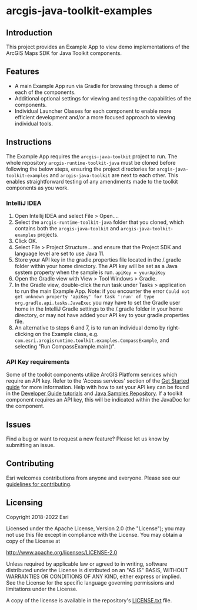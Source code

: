 # arcgis-java-toolkit-examples

## Introduction

This project provides an Example App to view demo implementations of the ArcGIS Maps SDK for Java Toolkit components.

## Features

- A main Example App run via Gradle for browsing through a demo of each of the components.
- Additional optional settings for viewing and testing the capabilities of the components.
- Individual Launcher Classes for each component to enable more efficient development and/or a more focused approach to viewing individual tools.

## Instructions

The Example App requires the `arcgis-java-toolkit` project to run. The whole repository `arcgis-runtime-toolkit-java` must be cloned before following the below steps, ensuring the project directories for `arcgis-java-toolkit-examples` and `arcgis-java-toolkit` are next to each other. This enables straightforward testing of any amendments made to the toolkit components as you work.

### IntelliJ IDEA

1. Open Intellij IDEA and select File > Open....
2. Select the `arcgis-runtime-toolkit-java` folder that you cloned, which contains both the `arcgis-java-toolkit` and `arcgis-java-toolkit-examples` projects.
3. Click OK.
4. Select File > Project Structure... and ensure that the Project SDK and language level are set to use Java 11.
5. Store your API key in the gradle.properties file located in the /.gradle folder within your home directory. The API key will be set as a Java system property when the sample is run. `apiKey = yourApiKey`
6. Open the Gradle view with View > Tool Windows > Gradle.
7. In the Gradle view, double-click the run task under Tasks > application to run the main Example App.
Note: if you encounter the error `Could not get unknown property 'apiKey' for task ':run' of type org.gradle.api.tasks.JavaExec` you may have to set the Gradle user home in the IntelliJ Gradle settings to the /.gradle folder in your home directory, or may not have added your API key to your gradle.properties file.
8. An alternative to steps 6 and 7, is to run an individual demo by right-clicking on the Example class, e.g. `com.esri.arcgisruntime.toolkit.examples.CompassExample`, and selecting "Run CompassExample.main()".

### API Key requirements

Some of the toolkit components utilize ArcGIS Platform services which require an API key. Refer to the 'Access services' section of the
[Get Started guide](https://developers.arcgis.com/java/get-started/#3-access-services-and-content-with-an-api-key)
for more information. Help with how to set your API key can be found in the
[Developer Guide tutorials](https://developers.arcgis.com/java/maps-2d/tutorials/display-a-map/#set-your-api-key)
and [Java Samples Repository](https://github.com/Esri/arcgis-runtime-samples-java). If a toolkit component requires an API
key, this will be indicated within the JavaDoc for the component.

## Issues

Find a bug or want to request a new feature?  Please let us know by submitting an issue.

## Contributing

Esri welcomes contributions from anyone and everyone. Please see our [guidelines for contributing](https://github.com/esri/contributing).

## Licensing

Copyright 2018-2022 Esri

Licensed under the Apache License, Version 2.0 (the "License");
you may not use this file except in compliance with the License.
You may obtain a copy of the License at

http://www.apache.org/licenses/LICENSE-2.0

Unless required by applicable law or agreed to in writing, software
distributed under the License is distributed on an "AS IS" BASIS,
WITHOUT WARRANTIES OR CONDITIONS OF ANY KIND, either express or implied.
See the License for the specific language governing permissions and
limitations under the License.

A copy of the license is available in the repository's [LICENSE.txt](LICENSE.txt) file.
